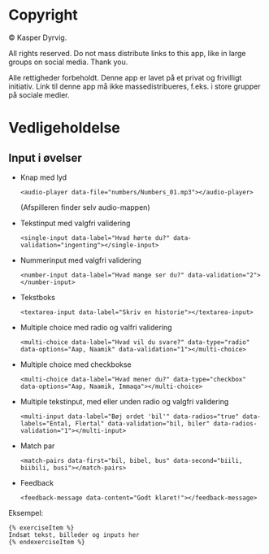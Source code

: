 # Copyright

&copy; Kasper Dyrvig.

All rights reserved. Do not mass distribute links to this app, like in large groups on social media. Thank you.

Alle rettigheder forbeholdt. Denne app er lavet på et privat og frivilligt initiativ. Link til denne app må ikke massedistribueres, f.eks. i store grupper på sociale medier.


# Vedligeholdelse

## Input i øvelser

- Knap med lyd
    ```
    <audio-player data-file="numbers/Numbers_01.mp3"></audio-player>
    ```
    (Afspilleren finder selv audio-mappen)

- Tekstinput med valgfri validering
    ```
    <single-input data-label="Hvad hørte du?" data-validation="ingenting"></single-input>
    ```

- Nummerinput med valgfri validering
    ```
    <number-input data-label="Hvad mange ser du?" data-validation="2"></number-input>
    ```

- Tekstboks
    ```
    <textarea-input data-label="Skriv en historie"></textarea-input>
    ```

- Multiple choice med radio og valfri validering
    ```
    <multi-choice data-label="Hvad vil du svare?" data-type="radio" data-options="Aap, Naamik" data-validation="1"></multi-choice>
    ```

- Multiple choice med checkbokse
    ```
    <multi-choice data-label="Hvad mener du?" data-type="checkbox" data-options="Aap, Naamik, Immaqa"></multi-choice>
    ```

- Multiple tekstinput, med eller unden radio og valgfri validering
    ```
    <multi-input data-label="Bøj ordet 'bil'" data-radios="true" data-labels="Ental, Flertal" data-validation="bil, biler" data-radios-validation="1"></multi-input>
    ```

- Match par
    ```
    <match-pairs data-first="bil, bibel, bus" data-second="biili, biibili, busi"></match-pairs>
    ```

- Feedback
    ```
    <feedback-message data-content="Godt klaret!"></feedback-message>
    ```

Eksempel:
```
{% exerciseItem %}
Indsæt tekst, billeder og inputs her
{% endexerciseItem %}
```